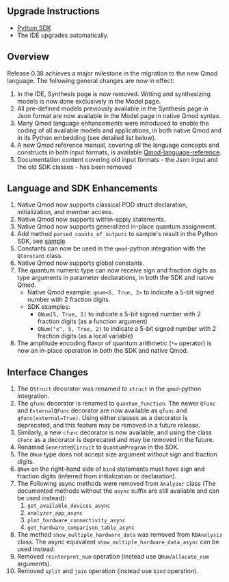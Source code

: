 ## Upgrade Instructions

-   [Python SDK](../classiq_101/registration_installations.md/#platform-version-updates)
-   The IDE upgrades automatically.

## Overview

Release 0.38 achieves a major milestone in the migration to the new Qmod language. The following general changes are now in effect:

1. In the IDE, Synthesis page is now removed. Writing and synthesizing models is now done exclusively in the Model page.
2. All pre-defined models previously available in the Synthesis page in Json format are now available in the Model page in native Qmod syntax.
3. Many Qmod language enhancements were introduced to enable the coding of all available models and applications, in both native Qmod and in its Python embedding (see detailed list below).
4. A new Qmod reference manual, covering all the language concepts and constructs in both input formats, is available [Qmod-language-reference](../qmod-reference/language-reference/index.md).
5. Documentation content covering old input formats - the Json input and the old SDK classes - has been removed

## Language and SDK Enhancements

1. Native Qmod now supports classical POD struct declaration, initialization, and member access.
2. Native Qmod now supports within-apply statements.
3. Native Qmod now supports generalized in-place quantum assignment.
4. Add method `parsed_counts_of_outputs` to sample's result in the Python SDK, see
   [sample](../user-guide/execution/primitives.md#sample).
5. Constants can now be used in the `qmod`-python integration with the `QConstant` class.
6. Native Qmod now supports global constants.
7. The quantum numeric type can now receive sign and fraction digits as type arguments in parameter declarations, in both the SDK and native Qmod.
    - Native Qmod example: `qnum<5, True, 2>` to indicate a 5-bit signed number with 2 fraction digits.
    - SDK examples:
        - `QNum[5, True, 2]` to indicate a 5-bit signed number with 2 fraction digits (as a function argument)
        - `QNum("x", 5, True, 2)` to indicate a 5-bit signed number with 2 fraction digits (as a local variable)
8. The amplitude encoding flavor of quantum arithmetic (`*=` operator) is now an in-place operation in both the SDK and native Qmod.

## Interface Changes

1. The `QStruct` decorator was renamed to `struct` in the `qmod`-python integration.
2. The `qfunc` decorator is renamed to `quantum_function`. The newer `QFunc` and `ExternalQFunc` decorator are now available as `qfunc` and `qfunc(external=True)`. Using either classes as a decorator is deprecated, and this feature may be removed in a future release.
3. Similarly, a new `cfunc` decorator is now available, and using the class `CFunc` as a decorator is deprecated and may be removed in the future.
4. Renamed `GeneratedCircuit` to `QuantumProgram` in the SDK.
5. The `QNum` type does not accept size argument without sign and fraction digits.
6. `QNum` on the right-hand side of `bind` statements must have sign and fraction digits (inferred from initialization or declaration).
7. The Following async methods were removed from `Analyzer` class (The documented methods without the `async` suffix are still available and can be used instead):
    1. `get_available_devices_async`
    2. `analyzer_app_async`
    3. `plot_hardware_connectivity_async`
    4. `get_hardware_comparison_table_async`
8. The method `show_multiple_hardware_data` was removed from `RBAnalysis` class. The async equivalent `show_multiple_hardware_data_async` can be used instead.
9. Removed `reinterpret_num` operation (instead use `QNum`/`allocate_num` arguments).
10. Removed `split` and `join` operation (instead use `bind` operation).
